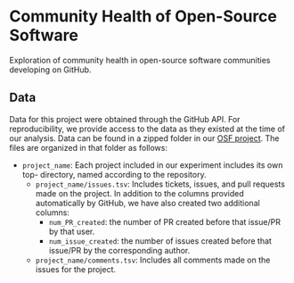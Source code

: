 # Community Health of Open-Source Software

Exploration of community health in open-source software communities developing
on GitHub.

## Data

Data for this project were obtained through the GitHub API. For reproducibility,
we provide access to the data as they existed at the time of our analysis. Data
can be found in a zipped folder in our [OSF project](https://osf.io/6ncwt/). The
files are organized in that folder as follows:

* `project_name`: Each project included in our experiment includes its own top-
  directory, named according to the repository.
  * `project_name/issues.tsv`: Includes tickets, issues, and pull requests made
    on the project. In addition to the columns provided automatically by GitHub,
    we have also created two additional columns:
      * `num_PR_created`: the number of PR created before that issue/PR by that
        user.
      * `num_issue_created`: the number of issues created before that issue/PR
        by the corresponding author.
  * `project_name/comments.tsv`: Includes all comments made on the issues for
    the project.
